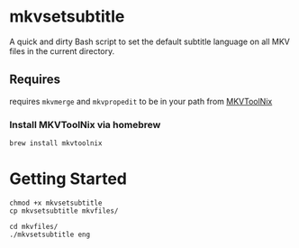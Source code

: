 # mkvsetsubtitle

A quick and dirty Bash script to set the default subtitle language on all MKV files in the current directory.

## Requires

requires `mkvmerge` and `mkvpropedit` to be in your path from [MKVToolNix](https://mkvtoolnix.download)

### Install MKVToolNix via homebrew
`brew install mkvtoolnix`

# Getting Started
```
chmod +x mkvsetsubtitle
cp mkvsetsubtitle mkvfiles/

cd mkvfiles/
./mkvsetsubtitle eng

```
